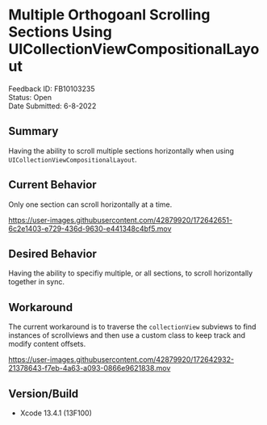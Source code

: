 # Multiple Orthogoanl Scrolling Sections Using UICollectionViewCompositionalLayout

Feedback ID: FB10103235  
Status: Open  
Date Submitted: 6-8-2022


## Summary 
Having the ability to scroll multiple sections horizontally when using `UICollectionViewCompositionalLayout`.

## Current Behavior
Only one section can scroll horizontally at a time.

https://user-images.githubusercontent.com/42879920/172642651-6c2e1403-e729-436d-9630-e441348c4bf5.mov

## Desired Behavior
Having the ability to specifiy multiple, or all sections, to scroll horizontally together in sync.

## Workaround
The current workaround is to traverse the `collectionView` subviews to find instances of scrollviews and then use a custom class to keep track and modify content offsets.

https://user-images.githubusercontent.com/42879920/172642932-21378643-f7eb-4a63-a093-0866e9621838.mov


## Version/Build
- Xcode 13.4.1 (13F100)
